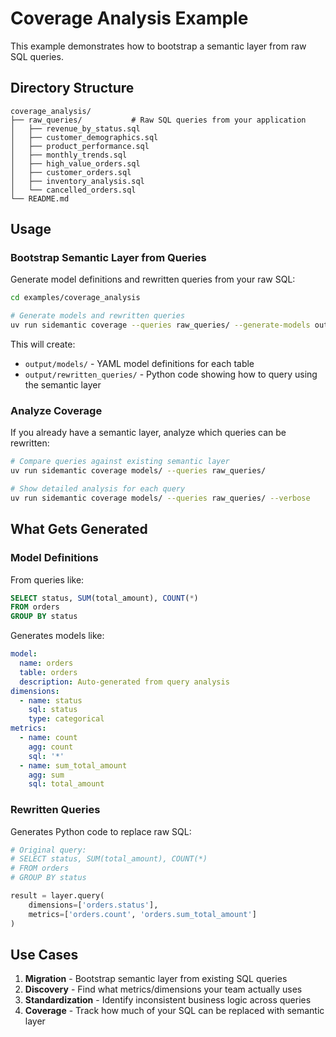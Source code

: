 # Coverage Analysis Example

This example demonstrates how to bootstrap a semantic layer from raw SQL queries.

## Directory Structure

```
coverage_analysis/
├── raw_queries/           # Raw SQL queries from your application
│   ├── revenue_by_status.sql
│   ├── customer_demographics.sql
│   ├── product_performance.sql
│   ├── monthly_trends.sql
│   ├── high_value_orders.sql
│   ├── customer_orders.sql
│   ├── inventory_analysis.sql
│   └── cancelled_orders.sql
└── README.md
```

## Usage

### Bootstrap Semantic Layer from Queries

Generate model definitions and rewritten queries from your raw SQL:

```bash
cd examples/coverage_analysis

# Generate models and rewritten queries
uv run sidemantic coverage --queries raw_queries/ --generate-models output/
```

This will create:
- `output/models/` - YAML model definitions for each table
- `output/rewritten_queries/` - Python code showing how to query using the semantic layer

### Analyze Coverage

If you already have a semantic layer, analyze which queries can be rewritten:

```bash
# Compare queries against existing semantic layer
uv run sidemantic coverage models/ --queries raw_queries/

# Show detailed analysis for each query
uv run sidemantic coverage models/ --queries raw_queries/ --verbose
```

## What Gets Generated

### Model Definitions

From queries like:
```sql
SELECT status, SUM(total_amount), COUNT(*)
FROM orders
GROUP BY status
```

Generates models like:
```yaml
model:
  name: orders
  table: orders
  description: Auto-generated from query analysis
dimensions:
  - name: status
    sql: status
    type: categorical
metrics:
  - name: count
    agg: count
    sql: '*'
  - name: sum_total_amount
    agg: sum
    sql: total_amount
```

### Rewritten Queries

Generates Python code to replace raw SQL:
```python
# Original query:
# SELECT status, SUM(total_amount), COUNT(*)
# FROM orders
# GROUP BY status

result = layer.query(
    dimensions=['orders.status'],
    metrics=['orders.count', 'orders.sum_total_amount']
)
```

## Use Cases

1. **Migration** - Bootstrap semantic layer from existing SQL queries
2. **Discovery** - Find what metrics/dimensions your team actually uses
3. **Standardization** - Identify inconsistent business logic across queries
4. **Coverage** - Track how much of your SQL can be replaced with semantic layer
